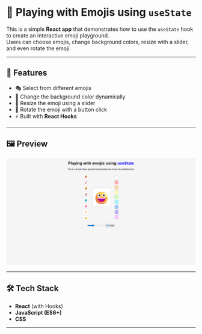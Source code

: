 # 🎉 Playing with Emojis using `useState`

This is a simple **React app** that demonstrates how to use the `useState` hook to create an interactive emoji playground.  
Users can choose emojis, change background colors, resize with a slider, and even rotate the emoji.

---

## 🚀 Features
- 🎭 Select from different emojis  
- 🎨 Change the background color dynamically  
- 📏 Resize the emoji using a slider  
- 🔄 Rotate the emoji with a button click  
- ⚡ Built with **React Hooks**

---

## 🖼 Preview
![App Screenshot](./public/Screenshot%20(111).png)



---

## 🛠 Tech Stack
- **React** (with Hooks)
- **JavaScript (ES6+)**
- **CSS**

---


